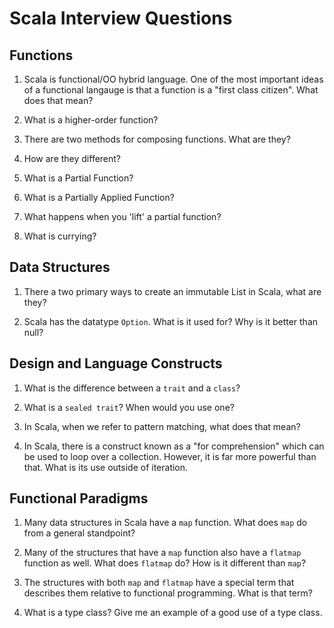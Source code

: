 # Scala Interview Questions

## Functions
1. Scala is functional/OO hybrid language.  One of the most important ideas of a functional langauge is that a function is a "first class citizen".  What does that mean?

2. What is a higher-order function?

3. There are two methods for composing functions.  What are they?
  1. How are they different?

4. What is a Partial Function?

5. What is a Partially Applied Function?
  1.  What happens when you 'lift' a partial function?

6. What is currying?

## Data Structures

1. There a two primary ways to create an immutable List in Scala, what are they?

2. Scala has the datatype `Option`.  What is it used for?  Why is it better than null?


## Design and Language Constructs
1. What is the difference between a `trait` and a `class`?

2. What is a `sealed trait`?  When would you use one?

3. In Scala, when we refer to pattern matching, what does that mean?

4. In Scala, there is a construct known as a "for comprehension" which can be used to loop over a collection.  However, it is far more powerful than that. What is its use outside of iteration.


## Functional Paradigms
1. Many data structures in Scala have a `map` function. What does `map` do from a general standpoint?

2. Many of the structures that have a `map` function also have a `flatmap` function as well.  What does `flatmap` do?  How is it different than `map`?

3. The structures with both `map` and `flatmap` have a special term that describes them relative to functional programming.  What is that term?

4. What is a type class?  Give me an example of a good use of a type class.
